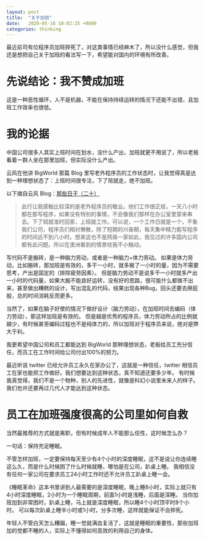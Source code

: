 ```yaml
---
layout: post
title:  "关于加班"
date:   2020-05-16 10:02:25 +0800
categories: thinking
---
```


最近前司有位程序员加班猝死了，对这类事情已经麻木了，所以没什么感觉，但我还是想把自己关于加班的看法写一下，希望能对国内的环境有所改善。

# 先说结论：我不赞成加班
这是一种恶性循环，人不是机器，不能在保持持续运转的情况下还能不出错，且加班工作效率也很低。 

# 我的论据
 中国公司很多人其实上班时间在划水，没什么产出，加班就更不用说了，所以老板看着一群人坐在那里加班，但实际没什么产出。

 云风在他讲 BigWorld 那篇 Blog 里写老外程序员的工作状态时，让我觉得真是达到一种理想状态了：上班时间很专注，下了班就走，绝不加班。

以下摘自云风 Blog：[那些日子（二十）](https://blog.codingnow.com/2008/05/passed_days_20.html)
 > 此行让我感触比较深的是老外程序员的敬业。他们工作很正规，一天八小时都在那写程序，如果没有特别的事情，不会像我们那样在办公室里穿来串去。下了班就准时回家，上班就工作。可以说，一个工作日就是一个，不象我们公司，程序员们相对懒散，除了短期的兴奋期，每天集中精力能写程序的时间远不到八小时。想来这也不是网易一家如此，我见过的许多国内公司都有此问题。所以在澳洲看到的情景给我不小触动。

 写代码不是搬砖，是一种脑力劳动，或者是一种脑力+体力劳动。 如果是体力劳动，比如搬砖，那加班是有效的，多干一小时，就多搬了一小时的量，因为不需要思考，产出是固定的（排除疲劳因素）。 但是脑力劳动不是说多干一小时就多产出一小时的代码量，如果大脑不能良好运转，没有好的思路，很可能什么都做不出来，甚至做出糟糕的设计，写出混乱的代码，结果出现各种Bug，回头还要去擦屁股，总的时间消耗反而更多。

 当然了，如果在脑子好使的情况下做好设计（脑力劳动），在加班时间去编码（体力劳动），那这样加班是有效的。 但是越是优秀的程序员，体力劳动所占的比例就越少，有时候甚至编码过程也不是纯体力的，所以加班对于程序员来说，绝对是弊大于利。

我更希望中国公司和员工都能达到 BigWorld 那种理想状态，老板给员工充分信任，而员工在工作时间给公司付出100%的努力。 

最近听说 twitter 已经允许员工永久在家办公了，这就是一种信任，twitter 相信员工在家也能把工作做好。我们想要达到这种状态，真不知道还要多少年。 有时候我真觉得，我们不是一个物种，别人的先进性，就像是科幻小说里未来人的样子。我们也许还要再过几代人才能达到这种状态。

# 员工在加班强度很高的公司里如何自救
当然最推荐的方式就是离职，但有时候成年人不能那么任性，这时候怎么办？

一句话：保持充足睡眠。

不管怎样加班，一定要保持每天至少有4个小时的深度睡眠，这不是说让你连续睡这么久，而是什么时候困了什么时候就睡，哪怕是在公司，趴桌上睡。 我相信没有任何一家公司在要求员工24小时工作时还不允许员工趴桌上睡一会。

《睡眠革命》这本书里讲到人最需要的是深度睡眠，晚上睡8小时，实际上就只有4小时深度睡眠，2小时为一个睡眠周期，前面1小时是浅睡，后面是深睡。 当你加班加到非常困时，趴桌上睡，马上就是深度睡眠，所以睡4个小时顶平时8个小时。 可以每次趴桌上睡半小时或1小时，分多次睡，这样就能保证不会猝死。

年轻人不管白天怎么糟蹋，睡一觉就满血复活了，这就是睡眠的重要性，那些加班加的觉都不睡的人，实际上不懂得如何高效的利用自己的身体。


